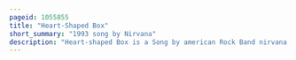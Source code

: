 ```yaml
---
pageid: 1055855
title: "Heart-Shaped Box"
short_summary: "1993 song by Nirvana"
description: "Heart-shaped Box is a Song by american Rock Band nirvana written by Vocalist and Guitarist Kurt Cobain. It appears as the third Track on the Band's third and last Studio Album in Utero released in september 1993 by Dgc Records. It was one of two Songs on in utero remixed by Scott Litt before the Album was released due to the Band's Dissatisfaction with the original Mixing by Producer Steve Albini. The Litt Remix also included additional vocal Harmonies and Guitar by Cobain which were the only Elements on the 12 main Tracks on the Album not recorded during the original Sessions with Albini in february 1993."
---
```


